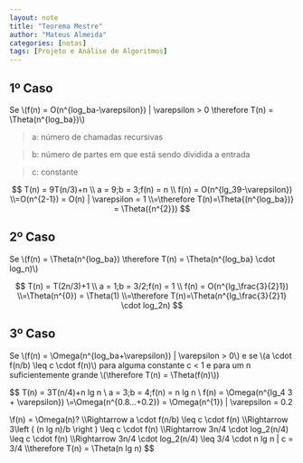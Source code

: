 ```yaml
---
layout: note
title: "Teorema Mestre"
author: "Mateus Almeida"
categories: [notas]
tags: [Projeto e Análise de Algoritmos]
---
```


## 1º Caso
Se \\(f(n) = O(n^{log_ba-\varepsilon}) | \varepsilon > 0 \therefore T(n) = \Theta(n^{log_ba})\\)

>a: número de chamadas recursivas

>b: número de partes em que está sendo dividida a entrada

>c: constante

$$
T(n) = 9T(n/3)+n
\\
a = 9;b = 3;f(n) = n
\\
f(n) = O(n^{lg_39-\varepsilon})
\\=O(n^{2-1}) = O(n) | \varepsilon = 1 
\\=\therefore T(n)=\Theta{(n^{log_ba})} = \Theta({n^{2}})
$$

## 2º Caso
Se \\(f(n) = \Theta(n^{log_ba}) \therefore T(n) = \Theta(n^{log_ba} \cdot log_n)\\)

$$
T(n) = T(2n/3)+1
\\
a = 1;b = 3/2;f(n) = 1
\\
f(n) = O(n^{lg_\frac{3}{2}1})
\\=\Theta(n^{0}) = \Theta(1)
\\=\therefore T(n)=\Theta(n^{lg_\frac{3}{2}1} \cdot log_2n)
$$

## 3º Caso
Se \\(f(n) = \Omega(n^{log_ba+\varepsilon}) | \varepsilon > 0\\) e se \\(a \cdot f(n/b) \leq c \cdot f(n)\\) para alguma constante c < 1 e para um n suficientemente grande \\(\therefore T(n) = \Theta(f(n)\\))

$$
T(n) = 3T(n/4)+n lg n
\\
a = 3;b = 4;f(n) = n lg n
\\
f(n) = \Omega(n^{lg_4 3 + \varepsilon})
\\=\Omega(n^{0.8...+0.2}) = \Omega(n^{1}) | \varepsilon = 0.2

\\f(n) = \Omega(n)?
\\\Rightarrow a \cdot f(n/b) \leq c \cdot f(n)
\\\Rightarrow 3\left ( (n lg n)/b \right ) \leq c \cdot f(n)
\\\Rightarrow 3n/4 \cdot log_2(n/4) \leq c \cdot f(n)
\\\Rightarrow 3n/4 \cdot log_2(n/4) \leq 3/4 \cdot n lg n | c = 3/4
\\\therefore T(n) = \Theta(n lg n)
$$